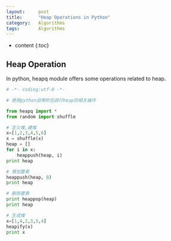 ```yaml
---
layout:     post
title:      "Heap Operations in Python"
category:   Algorithms 
tags:       Algorithms
---
```


* content
{:toc}

## Heap Operation
In python, heapq module offers some operations related to heap.

```python
# -*- coding:utf-8 -*-

# 使用python自带的包进行heap的相关操作

from heapq import *
from random import shuffle

# 定义堆,建堆
x=[1,2,3,4,5,6]
x = shuffle(x)
heap = []
for i in x:
    heappush(heap, i)
print heap

# 增加要素
heappush(heap, 8)
print heap

# 删除要素
print heappop(heap)
print heap

# 生成堆
x=[1,4,2,3,5,4]
heapify(x)
print x
```